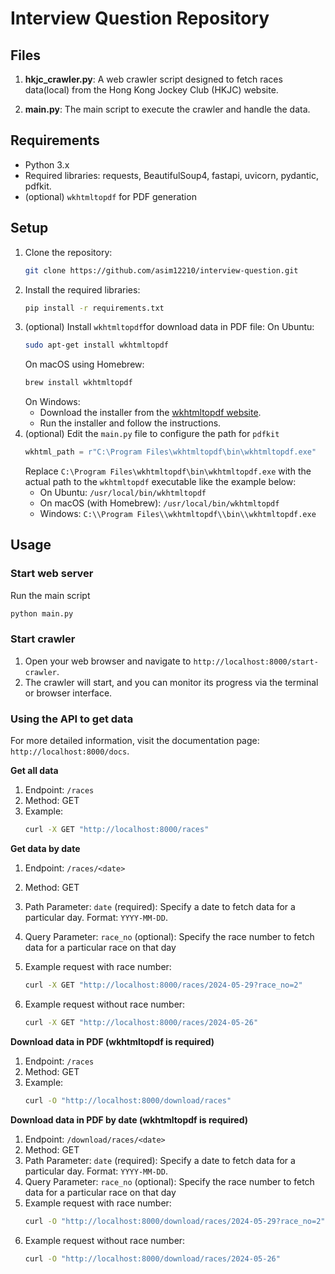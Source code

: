 # Interview Question Repository

## Files

1. **hkjc_crawler.py**: A web crawler script designed to fetch races data(local) from the Hong Kong Jockey Club (HKJC) website.

2. **main.py**: The main script to execute the crawler and handle the data.

## Requirements

- Python 3.x
- Required libraries: requests, BeautifulSoup4, fastapi, uvicorn, pydantic, pdfkit.
- (optional) `wkhtmltopdf` for PDF generation

## Setup

1. Clone the repository:
	```bash
	git clone https://github.com/asim12210/interview-question.git
	```
2. Install the required libraries:
	```bash
	pip install -r requirements.txt
	```
3. (optional) Install `wkhtmltopdf`for download data in PDF file:
	On Ubuntu:
	```bash
	sudo apt-get install wkhtmltopdf
	```
	On macOS using Homebrew:
	```bash
	brew install wkhtmltopdf
	```	
	On Windows:
	-   Download the installer from the <a href="https://wkhtmltopdf.org/">wkhtmltopdf website</a>.
	-   Run the installer and follow the instructions.
4. (optional) Edit the `main.py` file to configure the path for `pdfkit`
	```python
	wkhtml_path = r"C:\Program Files\wkhtmltopdf\bin\wkhtmltopdf.exe"
	```
	Replace `C:\Program Files\wkhtmltopdf\bin\wkhtmltopdf.exe` with the actual path to the `wkhtmltopdf` executable like the example below:
	-   On Ubuntu: `/usr/local/bin/wkhtmltopdf`
	-   On macOS (with Homebrew): `/usr/local/bin/wkhtmltopdf`
	-   Windows: `C:\\Program Files\\wkhtmltopdf\\bin\\wkhtmltopdf.exe`

## Usage
### Start web server
Run the main script
 ```bash
python main.py
```

### Start crawler
1.  Open your web browser and navigate to `http://localhost:8000/start-crawler`.
2.  The crawler will start, and you can monitor its progress via the terminal or browser interface.

### Using the API to get data
For more detailed information, visit the documentation page: `http://localhost:8000/docs`.

**Get all data**

 1. Endpoint: `/races`
 2. Method: GET
 3. Example:
	 ``` bash
	curl -X GET "http://localhost:8000/races"
	```


**Get data by date**
 1. Endpoint: `/races/<date>`
 2. Method: GET
 3. Path Parameter: `date` (required): Specify a date to fetch data for a particular day. Format: `YYYY-MM-DD`.
 4. Query Parameter: `race_no` (optional): Specify the race number to fetch data for a particular race on that day
  
5. Example request with race number:
	```bash
	curl -X GET "http://localhost:8000/races/2024-05-29?race_no=2"
	```
 6. Example request without race number:
	```bash
	curl -X GET "http://localhost:8000/races/2024-05-26"
	```

**Download data in PDF (wkhtmltopdf is required)**
 1. Endpoint: `/races`
 2. Method: GET
 3. Example:
	 ``` bash
	curl -O "http://localhost:8000/download/races"
	```

**Download data in PDF by date (wkhtmltopdf is required)**
 1. Endpoint: `/download/races/<date>`
 2. Method: GET
 3. Path Parameter: `date` (required): Specify a date to fetch data for a particular day. Format: `YYYY-MM-DD`.
 4. Query Parameter: `race_no` (optional): Specify the race number to fetch data for a particular race on that day
 5. Example request with race number:
	 ``` bash
	curl -O "http://localhost:8000/download/races/2024-05-29?race_no=2"
	```
6. Example request without race number:
	``` bash
	curl -O "http://localhost:8000/download/races/2024-05-26"
	```

